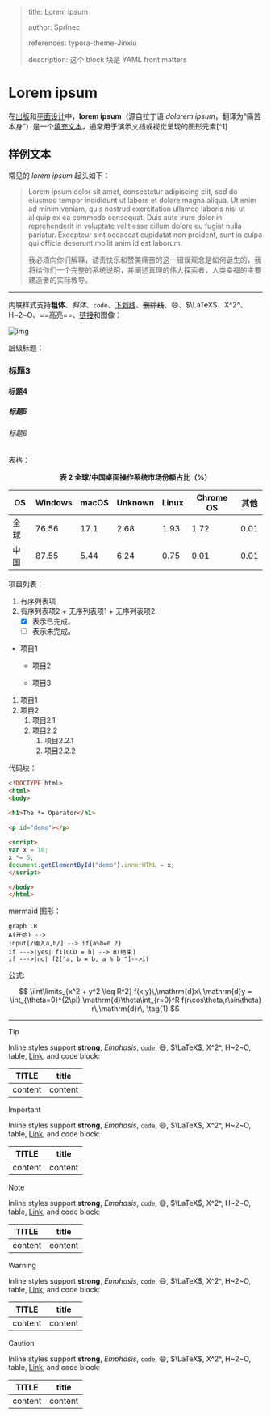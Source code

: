 > title: Lorem ipsum
>
> author: SprInec
>
> references: typora-theme-Jinxiu
>
> description: 这个 block 块是 YAML front matters

# Lorem ipsum

在[出版](https://www.wikiwand.com/en/Publishing)和[平面设计](https://www.wikiwand.com/en/Graphic_design)中，**lorem ipsum**（源自拉丁语 *dolorem ipsum*，翻译为“痛苦本身”）是一个[填充文本](https://www.wikiwand.com/en/Filler_text)，通常用于演示文档或视觉呈现的图形元素[^1]

## 样例文本

常见的 *lorem ipsum* 起头如下：

> Lorem ipsum dolor sit amet, consectetur adipiscing elit, sed do eiusmod tempor incididunt ut labore et dolore magna aliqua. Ut enim ad minim veniam, quis nostrud exercitation ullamco laboris nisi ut aliquip ex ea commodo consequat. Duis aute irure dolor in reprehenderit in voluptate velit esse cillum dolore eu fugiat nulla pariatur. Excepteur sint occaecat cupidatat non proident, sunt in culpa qui officia deserunt mollit anim id est laborum.
>
> 我必须向你们解释，谴责快乐和赞美痛苦的这一错误观念是如何诞生的，我将给你们一个完整的系统说明，并阐述真理的伟大探索者，人类幸福的主要建造者的实际教导。

-------

内联样式支持**粗体**、*斜体*、`code`、<u>下划线</u>、~~删除线~~、:smile:、$\LaTeX$、X^2^、H~2~O、==高亮==、[链接](typora.io)和图像：

![img](https://picx.zhimg.com/v2-6ca9e1a5c977ad26a53fcc11a7ba9f57_720w.jpg?source=172ae18b)

层级标题：

### 标题3

#### 标题4

##### 标题5

###### 标题6

表格：

<center><strong>表 2  全球/中国桌面操作系统市场份额占比（%）</strong></center>

| OS   | Windows | macOS | Unknown | Linux | Chrome OS | 其他 |
| ---- | ------- | ----- | ------- | ----- | --------- | ---- |
| 全球 | 76.56   | 17.1  | 2.68    | 1.93  | 1.72      | 0.01 |
| 中国 | 87.55   | 5.44  | 6.24    | 0.75  | 0.01      | 0.01 |

项目列表：

1.  有序列表项
2.   有序列表项2
    +   无序列表项1
    +   无序列表项2.
        *   [x] 表示已完成。
        *   [ ] 表示未完成。

*   项目1
    - 项目2

    -   项目3

1. 项目1
2. 项目2
    1. 项目2.1
    2. 项目2.2
        1. 项目2.2.1
        2. 项目2.2.2

代码块：

```html
<!DOCTYPE html>
<html>
<body>

<h1>The *= Operator</h1>
  
<p id="demo"></p>

<script>
var x = 10;
x *= 5;
document.getElementById("demo").innerHTML = x;
</script>

</body>
</html>
```

mermaid  图形：
```mermaid
graph LR
A(开始) -->
input[/输入a,b/] --> if{a%b=0 ?}
if --->|yes| f1[GCD = b] --> B(结束)
if --->|no| f2["a, b = b, a % b "]-->if
```

公式:

$$
\iint\limits_{x^2 + y^2 \leq R^2} f(x,y)\,\mathrm{d}x\,\mathrm{d}y = \int_{\theta=0}^{2\pi} \mathrm{d}\theta\int_{r=0}^R f(r\cos\theta,r\sin\theta) r\,\mathrm{d}r\, \tag{1}
$$

---

> [!tip]
>
> Inline styles support **strong**, *Emphasis*, `code`, :smile:, $\LaTeX$, X^2^, H~2~O, table, [Link](typora.io), and code block:
>
> |  TITLE  |  title  |
> | :-----: | :-----: |
> | content | content |

> [!important]
>
> Inline styles support **strong**, *Emphasis*, `code`, :smile:, $\LaTeX$, X^2^, H~2~O, table, [Link](typora.io), and code block:
>
> |  TITLE  |  title  |
> | :-----: | :-----: |
> | content | content |

> [!note]
>
> Inline styles support **strong**, *Emphasis*, `code`, :smile:, $\LaTeX$, X^2^, H~2~O, table, [Link](typora.io), and code block:
>
> |  TITLE  |  title  |
> | :-----: | :-----: |
> | content | content |

> [!warning]
>
> Inline styles support **strong**, *Emphasis*, `code`, :smile:, $\LaTeX$, X^2^, H~2~O, table, [Link](typora.io), and code block:
>
> |  TITLE  |  title  |
> | :-----: | :-----: |
> | content | content |

> [!caution]
>
> Inline styles support **strong**, *Emphasis*, `code`, :smile:, $\LaTeX$, X^2^, H~2~O, table, [Link](typora.io), and code block:
>
> |  TITLE  |  title  |
> | :-----: | :-----: |
> | content | content |

